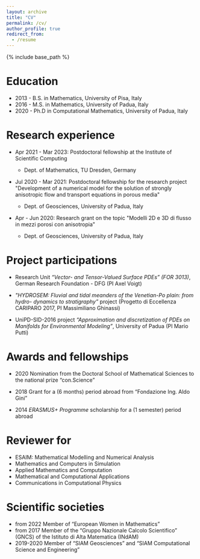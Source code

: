 ```yaml
---
layout: archive
title: "CV"
permalink: /cv/
author_profile: true
redirect_from:
  - /resume
---
```


{% include base_path %}

Education
======
* 2013 - B.S. in Mathematics, University of Pisa, Italy 
* 2016 - M.S. in Mathematics, University of Padua, Italy
* 2020 - Ph.D in Computational Mathematics, University of Padua, Italy 

Research experience
=====
* Apr 2021 - Mar 2023: Postdoctoral fellowship at the Institute of
  Scientific Computing
  * Dept. of Mathematics, TU Dresden, Germany

* Jul 2020 - Mar 2021: Postdoctoral fellowship
  for the research project "Development of a numerical model for the
  solution of strongly anisotropic flow and transport equations in
  porous media"
  * Dept. of Geosciences, University of Padua, Italy

* Apr - Jun 2020: Research grant on the
  topic "Modelli 2D e 3D di flusso in mezzi porosi con
  anisotropia"
  * Dept. of Geosciences, University of Padua, Italy

Project participations
=====
* Research Unit <em>“Vector- and Tensor-Valued Surface PDEs” (FOR 3013)</em>, German Research Foundation - DFG (PI Axel Voigt)

* <em>"HYDROSEM: Fluvial and tidal meanders of the Venetian-Po plain: from hydro- dynamics to stratigraphy”</em> project (Progetto di Eccellenza CARIPARO 2017, PI Massimiliano Ghinassi)

* UniPD-SID-2016 project <em>“Approximation and discretization of PDEs on Manifolds for Environmental Modeling”</em>, University of Padua (PI Mario Putti)

Awards and fellowships
=====
* 2020  Nomination from the Doctoral School of Mathematical Sciences to the national prize “con.Science”

* 2018  Grant for a (6 months) period abroad from “Fondazione Ing. Aldo Gini”

* 2014  <em>ERASMUS+ Programme</em> scholarship for a (1 semester) period abroad

Reviewer for
=====
* ESAIM: Mathematical Modelling and Numerical Analysis
* Mathematics and Computers in Simulation
* Applied Mathematics and Computation
* Mathematical and Computational Applications
* Communications in Computational Physics

Scientific societies
=====
* from 2022 Member of “European Women in Mathematics”
* from 2017 Member of the “Gruppo Nazionale Calcolo Scientifico” (GNCS) of the Istituto di Alta Matematica (INdAM)
* 2019-2020 Member of “SIAM Geosciences” and “SIAM Computational Science and Engineering”